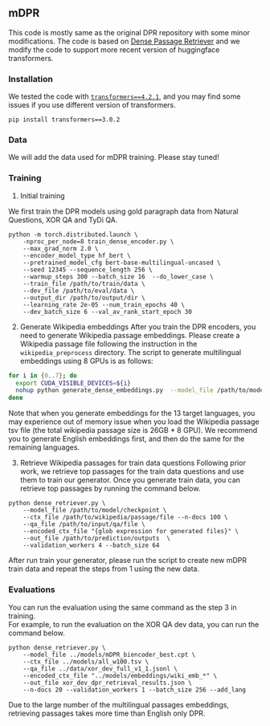 
## mDPR
This code is mostly same as the original DPR repository with some minor modifications. The code is based on [Dense Passage Retriever](https://github.com/facebookresearch/DPR) and we modify the code to support more recent version of huggingface transformers. 

### Installation
We tested the code with [`transformers==4.2.1`](https://github.com/huggingface/transformers/releases/tag/v4.2.1), and you may find some issues if you use different version of transformers.

```
pip install transformers==3.0.2
```

### Data
We will add the data used for mDPR training. Please stay tuned!

### Training
1. Initial training 

We first train the DPR models using gold paragraph data from Natural Questions, XOR QA and TyDi QA. 

```
python -m torch.distributed.launch \
    -nproc_per_node=8 train_dense_encoder.py \
    --max_grad_norm 2.0 \
    --encoder_model_type hf_bert \
    --pretrained_model_cfg bert-base-multilingual-uncased \
    --seed 12345 --sequence_length 256 \
    --warmup_steps 300 --batch_size 16  --do_lower_case \
    --train_file /path/to/train/data \
    --dev_file /path/to/eval/data \
    --output_dir /path/to/output/dir \
    --learning_rate 2e-05 --num_train_epochs 40 \
    --dev_batch_size 6 --val_av_rank_start_epoch 30
```

2. Generate Wikipedia embeddings
After you train the DPR encoders, you need to generate Wikipedia passage embeddings. Please create a Wikipedia passage file following the instruction in the `wikipedia_preprocess` directory. The script to generate multilingual embeddings using 8 GPUs is as follows:

```sh
for i in {0..7}; do
  export CUDA_VISIBLE_DEVICES=${i}
  nohup python generate_dense_embeddings.py  --model_file /path/to/model/checkpoint --batch_size 64 --ctx_file /path/to/wikipedia/passage/file --shard_id ${i} --num_shards 8 --out_file ./embeddings_multilingual/wikipedia_split/wiki_emb > ./log/nohup.generate_wiki_emb.ser23_3_multi.${i} 2>&1 &
done
```
Note that when you generate embeddings for the 13 target languages, you may experience out of memory issue when you load the Wikipedia passage tsv file (the total wikipedia passage size is 26GB * 8 GPU). 
We recommend you to generate English embeddings first, and then do the same for the remaining languages. 

3. Retrieve Wikipedia passages for train data questions
Following prior work, we retrieve top passages for the train data questions and use them to train our generator. Once you generate train data, you can retrieve top passages by running the command below. 

```
python dense_retriever.py \
    --model_file /path/to/model/checkpoint \
    --ctx_file /path/to/wikipedia/passage/file --n-docs 100 \
    --qa_file /path/to/input/qa/file \
    --encoded_ctx_file "{glob expression for generated files}" \
    --out_file /path/to/prediction/outputs  \
    --validation_workers 4 --batch_size 64 
```

After run train your generator, please run the script to create new mDPR train data and repeat the steps from 1 using the new data. 

### Evaluations
You can run the evaluation using the same command as the step 3 in training.     
For example, to run the evaluation on the XOR QA dev data, you can run the command below.      

```
python dense_retriever.py \
    --model_file ../models/mDPR_biencoder_best.cpt \
    --ctx_file ../models/all_w100.tsv \
    --qa_file ../data/xor_dev_full_v1_1.jsonl \
    --encoded_ctx_file "../models/embeddings/wiki_emb_*" \
    --out_file xor_dev_dpr_retrieval_results.json \
    --n-docs 20 --validation_workers 1 --batch_size 256 --add_lang
```
Due to the large number of the multilingual passages embeddings, retrieving passages takes more time than English only DPR.